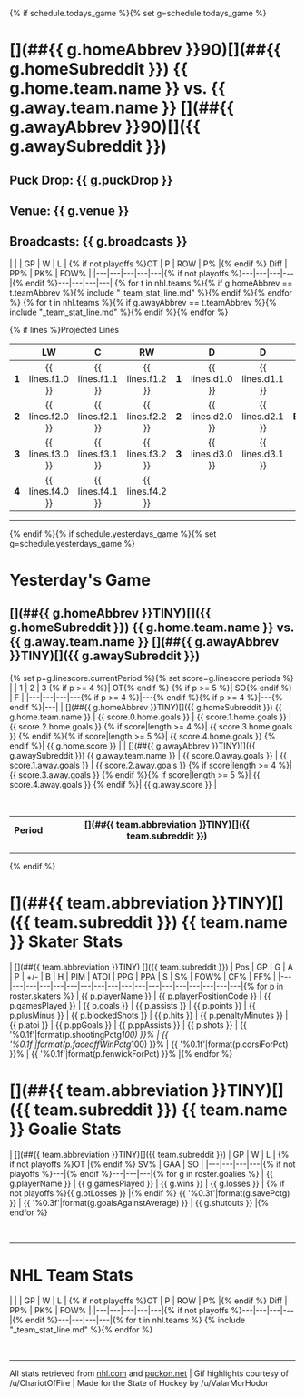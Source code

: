 {% if schedule.todays_game %}{% set g=schedule.todays_game %}
# [](##{{ g.homeAbbrev }}90)[](##{{ g.homeSubreddit }}) {{ g.home.team.name }} vs. {{ g.away.team.name }} [](##{{ g.awayAbbrev }}90)[]({{ g.awaySubreddit }})

## **Puck Drop**: {{ g.puckDrop }}
## **Venue**: {{ g.venue }}
## **Broadcasts**: {{ g.broadcasts }}


| [](##NHLTINY) | | GP | W | L | {% if not playoffs %}OT | P | ROW | P% |{% endif %} Diff | PP% | PK% | FOW% |
|---|---|---|---|---|{% if not playoffs %}---|---|---|---|{% endif %}---|---|---|---|
{% for t in nhl.teams %}{% if g.homeAbbrev == t.teamAbbrev %}{% include "_team_stat_line.md" %}{% endif %}{% endfor %}
{% for t in nhl.teams %}{% if g.awayAbbrev == t.teamAbbrev %}{% include "_team_stat_line.md" %}{% endif %}{% endfor %}

{% if lines %}Projected Lines

| [](##MINTINY) | LW | C | RW | [](##MINTINY) | D | D | [](##MINTINY) | Goalie |
|:---:|:---:|:---:|:---:|:---:|:---:|:---:|:---:|:---:|
| **1** | {{ lines.f1.0 }} | {{ lines.f1.1 }} | {{ lines.f1.2 }}  | **1** | {{ lines.d1.0 }} | {{ lines.d1.1 }} | **Start** | {{ lines.g1.0 }} |
| **2** | {{ lines.f2.0 }} | {{ lines.f2.1 }} | {{ lines.f2.2 }}  | **2** | {{ lines.d2.0 }} | {{ lines.d2.1 }} | **Backup** | {{ lines.g1.1 }} |
| **3** | {{ lines.f3.0 }} | {{ lines.f3.1 }} | {{ lines.f3.2 }}  | **3** | {{ lines.d3.0 }} | {{ lines.d3.1 }} | | |
| **4** | {{ lines.f4.0 }} | {{ lines.f4.1 }} | {{ lines.f4.2 }}  | | | |  | |{% endif %}

-----
{% endif %}{% if schedule.yesterdays_game %}{% set g=schedule.yesterdays_game %}
# Yesterday's Game

## [](##{{ g.homeAbbrev }}TINY)[]({{ g.homeSubreddit }}) {{ g.home.team.name }} vs. {{ g.away.team.name }} [](##{{ g.awayAbbrev }}TINY)[]({{ g.awaySubreddit }})

{% set p=g.linescore.currentPeriod %}{% set score=g.linescore.periods %}
| [](##NHLTINY) | 1 | 2 | 3 {% if p >= 4 %}| OT{% endif %} {% if p >= 5 %}| SO{% endif %} | F |
|---|---|---|---{% if p >= 4 %}|---{% endif %}{% if p >= 4 %}|---{% endif %}|---|
| [](##{{ g.homeAbbrev }}TINY)[]({{ g.homeSubreddit }}) {{ g.home.team.name }} |  {{ score.0.home.goals }} |  {{ score.1.home.goals }} |  {{ score.2.home.goals }} {% if score|length >= 4 %}| {{ score.3.home.goals }} {% endif %}{% if score|length >= 5 %}|  {{ score.4.home.goals }} {% endif %}| {{ g.home.score }} |
| [](##{{ g.awayAbbrev }}TINY)[]({{ g.awaySubreddit }}) {{ g.away.team.name }} |  {{ score.0.away.goals }} |  {{ score.1.away.goals }} |  {{ score.2.away.goals }} {% if score|length >= 4 %}| {{ score.3.away.goals }} {% endif %}{% if score|length >= 5 %}|  {{ score.4.away.goals }} {% endif %}| {{ g.away.score }} |

&nbsp;

| Period | [](##{{ team.abbreviation }}TINY)[]({{ team.subreddit }}) | |
|---|---|---|

-----
{% endif %}

# [](##{{ team.abbreviation }}TINY)[]({{ team.subreddit }}) {{ team.name }} Skater Stats

| [](##{{ team.abbreviation }}TINY) []({{ team.subreddit }}) | Pos | GP | G | A | P | +/- | B | H | PIM | ATOI | PPG | PPA | S | S% | FOW% | CF% | FF% |
|---|---|---|---|---|---|---|---|---|---|---|---|---|---|---|---|---|---|{% for p in roster.skaters %}
| {{ p.playerName }} | {{ p.playerPositionCode }} | {{ p.gamesPlayed }} | {{ p.goals }} | {{ p.assists }} | {{ p.points }} | {{ p.plusMinus }} | {{ p.blockedShots }} | {{ p.hits }} | {{ p.penaltyMinutes }} | {{ p.atoi }} | {{ p.ppGoals }} | {{ p.ppAssists }} | {{ p.shots }} | {{ '%0.1f'|format(p.shootingPctg*100) }}% | {{ '%0.1f'|format(p.faceoffWinPctg*100) }}% | {{ '%0.1f'|format(p.corsiForPct) }}% | {{ '%0.1f'|format(p.fenwickForPct) }}% |{% endfor %}


# [](##{{ team.abbreviation }}TINY)[]({{ team.subreddit }}) {{ team.name }} Goalie Stats

| [](##{{ team.abbreviation }}TINY)[]({{ team.subreddit }}) | GP | W | L | {% if not playoffs %}OT |{% endif %} SV% | GAA | SO |
|---|---|---|---|{% if not playoffs %}---|{% endif %}---|---|---|{% for g in roster.goalies %}
| {{ g.playerName }} | {{ g.gamesPlayed }} | {{ g.wins }} | {{ g.losses }} | {% if not playoffs %}{{ g.otLosses }} |{% endif %} {{ '%0.3f'|format(g.savePctg) }} | {{ '%0.3f'|format(g.goalsAgainstAverage) }} | {{ g.shutouts }} |{% endfor %}

&nbsp;

-----


# [](##NHLTINY) NHL Team Stats

| [](##NHLTINY) | | GP | W | L | {% if not playoffs %}OT | P | ROW | P% |{% endif %} Diff | PP% | PK% | FOW% |
|---|---|---|---|---|{% if not playoffs %}---|---|---|---|{% endif %}---|---|---|---|{% for t in nhl.teams %}
{% include "_team_stat_line.md" %}{% endfor %}

&nbsp;

-----

All stats retrieved from [nhl.com](https://www.nhl.com.stats) and [puckon.net](http://puckon.net)  | Gif highlights courtesy of /u/ChariotOfFire | Made for the State of Hockey by /u/ValarMorHodor
